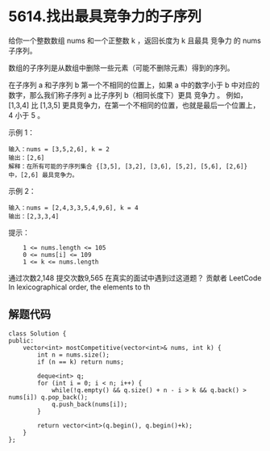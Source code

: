 # 5614.找出最具竞争力的子序列

给你一个整数数组 nums 和一个正整数 k ，返回长度为 k 且最具 竞争力 的 nums 子序列。

数组的子序列是从数组中删除一些元素（可能不删除元素）得到的序列。

在子序列 a 和子序列 b 第一个不相同的位置上，如果 a 中的数字小于 b 中对应的数字，那么我们称子序列 a 比子序列 b（相同长度下）更具 竞争力 。 例如，[1,3,4] 比 [1,3,5] 更具竞争力，在第一个不相同的位置，也就是最后一个位置上， 4 小于 5 。



示例 1：
```
输入：nums = [3,5,2,6], k = 2
输出：[2,6]
解释：在所有可能的子序列集合 {[3,5], [3,2], [3,6], [5,2], [5,6], [2,6]} 中，[2,6] 最具竞争力。
```
示例 2：
```
输入：nums = [2,4,3,3,5,4,9,6], k = 4
输出：[2,3,3,4]
```


提示：
```
    1 <= nums.length <= 105
    0 <= nums[i] <= 109
    1 <= k <= nums.length
```
通过次数2,148
提交次数9,565
在真实的面试中遇到过这道题？
贡献者
LeetCode
In lexicographical order, the elements to th

## 解题代码

```
class Solution {
public:
    vector<int> mostCompetitive(vector<int>& nums, int k) {
        int n = nums.size();
        if (n == k) return nums;

        deque<int> q;
        for (int i = 0; i < n; i++) {
            while(!q.empty() && q.size() + n - i > k && q.back() > nums[i]) q.pop_back();
            q.push_back(nums[i]);
        }

        return vector<int>(q.begin(), q.begin()+k);
    }
};
```